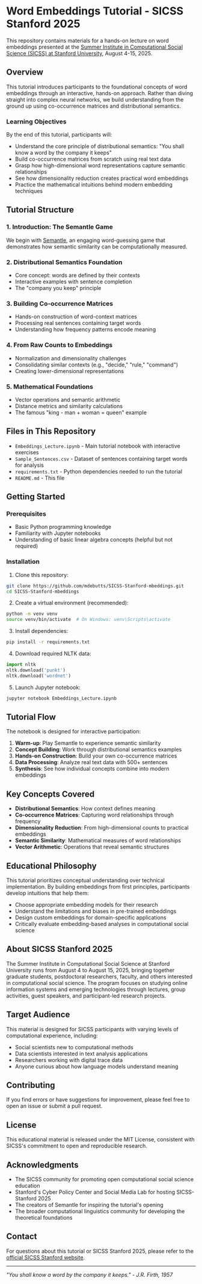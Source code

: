 # Word Embeddings Tutorial - SICSS Stanford 2025

This repository contains materials for a hands-on lecture on word embeddings presented at the [Summer Institute in Computational Social Science (SICSS) at Stanford University](https://sicss.io/2025/stanford/), August 4-15, 2025.

## Overview

This tutorial introduces participants to the foundational concepts of word embeddings through an interactive, hands-on approach. Rather than diving straight into complex neural networks, we build understanding from the ground up using co-occurrence matrices and distributional semantics.

### Learning Objectives

By the end of this tutorial, participants will:
- Understand the core principle of distributional semantics: "You shall know a word by the company it keeps"
- Build co-occurrence matrices from scratch using real text data
- Grasp how high-dimensional word representations capture semantic relationships
- See how dimensionality reduction creates practical word embeddings
- Practice the mathematical intuitions behind modern embedding techniques

## Tutorial Structure

### 1. Introduction: The Semantle Game
We begin with [Semantle](https://semantle.com/), an engaging word-guessing game that demonstrates how semantic similarity can be computationally measured.

### 2. Distributional Semantics Foundation
- Core concept: words are defined by their contexts
- Interactive examples with sentence completion
- The "company you keep" principle

### 3. Building Co-occurrence Matrices
- Hands-on construction of word-context matrices
- Processing real sentences containing target words
- Understanding how frequency patterns encode meaning

### 4. From Raw Counts to Embeddings
- Normalization and dimensionality challenges
- Consolidating similar contexts (e.g., "decide," "rule," "command")
- Creating lower-dimensional representations

### 5. Mathematical Foundations
- Vector operations and semantic arithmetic
- Distance metrics and similarity calculations
- The famous "king - man + woman = queen" example

## Files in This Repository

- `Embeddings_Lecture.ipynb` - Main tutorial notebook with interactive exercises
- `Sample_Sentences.csv` - Dataset of sentences containing target words for analysis
- `requirements.txt` - Python dependencies needed to run the tutorial
- `README.md` - This file

## Getting Started

### Prerequisites
- Basic Python programming knowledge
- Familiarity with Jupyter notebooks
- Understanding of basic linear algebra concepts (helpful but not required)

### Installation

1. Clone this repository:
```bash
git clone https://github.com/mdebutts/SICSS-Stanford-mbeddings.git
cd SICSS-Stanford-mbeddings
```

2. Create a virtual environment (recommended):
```bash
python -m venv venv
source venv/bin/activate  # On Windows: venv\Scripts\activate
```

3. Install dependencies:
```bash
pip install -r requirements.txt
```

4. Download required NLTK data:
```python
import nltk
nltk.download('punkt')
nltk.download('wordnet')
```

5. Launch Jupyter notebook:
```bash
jupyter notebook Embeddings_Lecture.ipynb
```

## Tutorial Flow

The notebook is designed for interactive participation:

1. **Warm-up**: Play Semantle to experience semantic similarity
2. **Concept Building**: Work through distributional semantics examples
3. **Hands-on Construction**: Build your own co-occurrence matrices
4. **Data Processing**: Analyze real text data with 500+ sentences
5. **Synthesis**: See how individual concepts combine into modern embeddings

## Key Concepts Covered

- **Distributional Semantics**: How context defines meaning
- **Co-occurrence Matrices**: Capturing word relationships through frequency
- **Dimensionality Reduction**: From high-dimensional counts to practical embeddings
- **Semantic Similarity**: Mathematical measures of word relationships
- **Vector Arithmetic**: Operations that reveal semantic structures

## Educational Philosophy

This tutorial prioritizes conceptual understanding over technical implementation. By building embeddings from first principles, participants develop intuitions that help them:
- Choose appropriate embedding models for their research
- Understand the limitations and biases in pre-trained embeddings
- Design custom embeddings for domain-specific applications
- Critically evaluate embedding-based analyses in computational social science

## About SICSS Stanford 2025

The Summer Institute in Computational Social Science at Stanford University runs from August 4 to August 15, 2025, bringing together graduate students, postdoctoral researchers, faculty, and others interested in computational social science. The program focuses on studying online information systems and emerging technologies through lectures, group activities, guest speakers, and participant-led research projects.

## Target Audience

This material is designed for SICSS participants with varying levels of computational experience, including:
- Social scientists new to computational methods
- Data scientists interested in text analysis applications
- Researchers working with digital trace data
- Anyone curious about how language models understand meaning

## Contributing

If you find errors or have suggestions for improvement, please feel free to open an issue or submit a pull request.

## License

This educational material is released under the MIT License, consistent with SICSS's commitment to open and reproducible research.

## Acknowledgments

- The SICSS community for promoting open computational social science education
- Stanford's Cyber Policy Center and Social Media Lab for hosting SICSS-Stanford 2025
- The creators of Semantle for inspiring the tutorial's opening
- The broader computational linguistics community for developing the theoretical foundations

## Contact

For questions about this tutorial or SICSS Stanford 2025, please refer to the [official SICSS Stanford website](https://sicss.io/2025/stanford/).

---

*"You shall know a word by the company it keeps." - J.R. Firth, 1957*